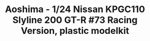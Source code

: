 ---
layout: product
title: "Aoshima - 1/24 Nissan KPGC110 Slyline 200 GT-R #73 Racing Version, plastic modelkit"
price: "TBA" 
desc: "N/A"
img_path: "/assets/img/AO53492.webp"
brand: "N/A"
available: false
special_offer: false
new: false
soon: false
cat: "010000"
subcat: "013700"
subsubcat: "0N/A"
sifra: "AO53492"
popular: false
spec: false
---